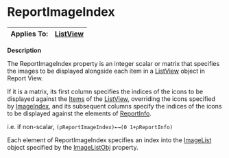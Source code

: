 




<h1 class="heading"><span class="name">ReportImageIndex</span></h1>

| Applies To: | [ListView](./listview.md) |
| --- | ---  |


**Description**


The ReportImageIndex property is an integer scalar or matrix  that specifies the images to be displayed alongside each item  in a [ListView](./listview.md) object in Report View.


If it is a matrix, its first column specifies the indices of the icons to be displayed against the [Items](items.md) of the [ListView](./listview.md), overriding the icons specified by [ImageIndex](imageindex.md), and its subsequent columns specify the indices of the icons to be displayed against the elements of [ReportInfo](reportinfo.md).


i.e. if non-scalar, `(⍴ReportImageIndex)←→(0 1+⍴ReportInfo)`


Each  element of ReportImageIndex specifies an index into the [ImageList](./imagelist.md) object specified by the [ImageListObj](imagelistobj.md) property.



